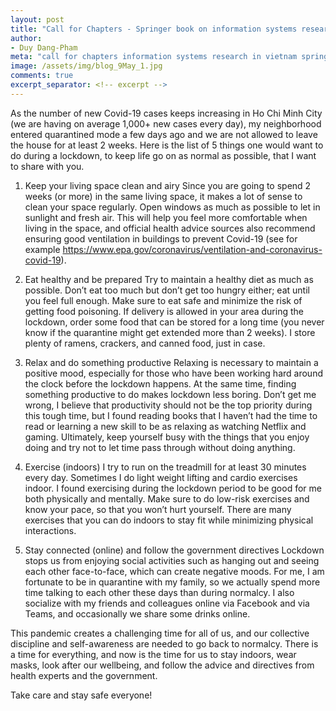 ```yaml
---
layout: post
title: "Call for Chapters - Springer book on information systems research in Vietnam"
author:
- Duy Dang-Pham
meta: "call for chapters information systems research in vietnam springer book"
image: /assets/img/blog_9May_1.jpg
comments: true
excerpt_separator: <!-- excerpt -->
---
```

As the number of new Covid-19 cases keeps increasing in Ho Chi Minh City (we are having on average 1,000+ new cases every day), my neighborhood entered quarantined mode a few days ago and we are not allowed to leave the house for at least 2 weeks. Here is the list of 5 things one would want to do during a lockdown, to keep life go on as normal as possible, that I want to share with you.

1. Keep your living space clean and airy
Since you are going to spend 2 weeks (or more) in the same living space, it makes a lot of sense to clean your space regularly. Open windows as much as possible to let in sunlight and fresh air. This will help you feel more comfortable when living in the space, and official health advice sources also recommend ensuring good ventilation in buildings to prevent Covid-19 (see for example https://www.epa.gov/coronavirus/ventilation-and-coronavirus-covid-19).

2. Eat healthy and be prepared
Try to maintain a healthy diet as much as possible. Don’t eat too much but don’t get too hungry either; eat until you feel full enough. Make sure to eat safe and minimize the risk of getting food poisoning. If delivery is allowed in your area during the lockdown, order some food that can be stored for a long time (you never know if the quarantine might get extended more than 2 weeks). I store plenty of ramens, crackers, and canned food, just in case.

3. Relax and do something productive
Relaxing is necessary to maintain a positive mood, especially for those who have been working hard around the clock before the lockdown happens. At the same time, finding something productive to do makes lockdown less boring. Don’t get me wrong, I believe that productivity should not be the top priority during this tough time, but I found reading books that I haven’t had the time to read or learning a new skill to be as relaxing as watching Netflix and gaming. Ultimately, keep yourself busy with the things that you enjoy doing and try not to let time pass through without doing anything.

4. Exercise (indoors)
I try to run on the treadmill for at least 30 minutes every day. Sometimes I do light weight lifting and cardio exercises indoor. I found exercising during the lockdown period to be good for me both physically and mentally. Make sure to do low-risk exercises and know your pace, so that you won’t hurt yourself. There are many exercises that you can do indoors to stay fit while minimizing physical interactions.

5. Stay connected (online) and follow the government directives
Lockdown stops us from enjoying social activities such as hanging out and seeing each other face-to-face, which can create negative moods. For me, I am fortunate to be in quarantine with my family, so we actually spend more time talking to each other these days than during normalcy. I also socialize with my friends and colleagues online via Facebook and via Teams, and occasionally we share some drinks online.

This pandemic creates a challenging time for all of us, and our collective discipline and self-awareness are needed to go back to normalcy. There is a time for everything, and now is the time for us to stay indoors, wear masks, look after our wellbeing, and follow the advice and directives from health experts and the government.

Take care and stay safe everyone!